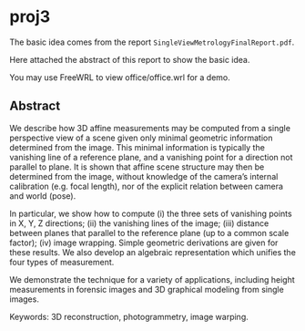 # proj3

The basic idea comes from the report `SingleViewMetrologyFinalReport.pdf`.

Here attached the abstract of this report to show the basic idea.

You may use FreeWRL to view office/office.wrl for a demo.
## Abstract

We describe how 3D affine measurements may be computed from a single perspective view of a scene given only minimal geometric information determined from the image. This minimal information is typically the vanishing line of a reference plane, and a vanishing point for a direction not parallel to plane. It is shown that affine scene structure may then be determined from the image, without knowledge of the camera’s internal calibration (e.g. focal length), nor of the explicit relation between camera and world (pose).

In particular, we show how to compute 
(i) the three sets of vanishing points in X, Y, Z directions; 
(ii) the vanishing lines of the image; 
(iii) distance between planes that parallel to the reference plane (up to a common scale factor); 
(iv) image wrapping. Simple geometric derivations are given for these results. We also develop an algebraic representation which unifies the four types of measurement.

We demonstrate the technique for a variety of applications, including height measurements in forensic images and 3D graphical modeling from single images. 

Keywords: 3D reconstruction, photogrammetry, image warping.
